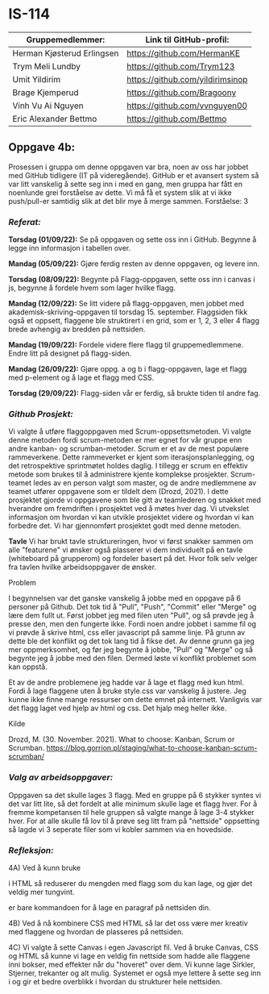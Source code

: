 # IS-114

| Gruppemedlemmer: | Link til GitHub-profil: |
| ---------------- | -------------------- |
| Herman Kjøsterud Erlingsen | https://github.com/HermanKE |
| Trym Meli Lundby | https://github.com/Trym123 |
| Umit Yildirim   | https://github.com/yildirimsinop |
| Brage Kjemperud | https://github.com/Bragoony |
| Vinh Vu Ai Nguyen | https://github.com/vvnguyen00 |
| Eric Alexander Bettmo | https://github.com/Bettmo |


## Oppgave 4b:
Prosessen i gruppa om denne oppgaven var bra, noen av oss har jobbet med GitHub tidligere (IT på videregående). GitHub er et avansert system så var litt vanskelig å sette seg inn i med en gang, men gruppa har fått en noenlunde grei forståelse av dette. Vi må få et system slik at vi ikke push/pull-er samtidig slik at det blir mye å merge sammen. 
Forståelse: 3

### *Referat:* 
**Torsdag (01/09/22):**
Se på oppgaven og sette oss inn i GitHub.
Begynne å legge inn informasjon i tabellen over.

**Mandag (05/09/22):**
Gjøre ferdig resten av denne oppgaven, og levere inn.

**Torsdag (08/09/22):**
Begynte på Flagg-oppgaven, sette oss inn i canvas i js, begynne å fordele hvem som lager hvilke flagg.

**Mandag (12/09/22):**
Se litt videre på flagg-oppgaven, men jobbet med akademisk-skriving-oppgaven til torsdag 15. september.
Flaggsiden fikk også et oppsett, flaggene ble struktirert i en grid, som er 1, 2, 3 eller 4 flagg brede avhengig av bredden på nettsiden.

**Mandag (19/09/22):**
Fordele videre flere flagg til gruppemedlemmene.
Endre litt på designet på flagg-siden.

**Mandag (26/09/22):**
Gjøre oppg. a og b i flagg-oppgaven, lage et flagg med p-element og å lage et flagg med CSS.

**Torsdag (29/09/22):**
Flagg-siden vår er ferdig, så brukte tiden til andre fag.

### *Github Prosjekt:* 
Vi valgte å utføre flaggoppgaven med Scrum-oppsettsmetoden. Vi valgte denne metoden fordi scrum-metoden er mer egnet for vår gruppe enn andre kanban- og scrumban-metoder. Scrum er et av de mest populære rammeverkene. Dette rammeverket er kjent som iterasjonsplanlegging, og det retrospektive sprintmøtet holdes daglig. I tillegg er scrum en effektiv metode som brukes til å administrere kjente komplekse prosjekter. Scrum-teamet ledes av en person valgt som master, og de andre medlemmene av teamet utfører oppgavene som er tildelt dem (Drozd, 2021). I dette prosjektet gjorde vi oppgavene som ble gitt av teamlederen og snakket med hverandre om fremdriften i prosjektet ved å møtes hver dag. Vi utvekslet informasjon om hvordan vi kan utvikle prosjektet videre og hvordan vi kan forbedre det. Vi har gjennomført prosjektet godt med denne metoden.

**Tavle**
Vi har brukt tavle struktureringen, hvor vi først snakker sammen om alle "featurene" vi ønsker også plasserer vi dem individuelt på en tavle (whiteboard på grupperom) og fordeler basert på det. Hvor folk selv velger fra tavlen hvilke arbeidsoppgaver de ønsker.

Problem 

I begynnelsen var det ganske vanskelig å jobbe med en oppgave på 6 personer på Github. Det tok tid å "Pull", "Push", "Commit" eller "Merge" og lære dem fullt ut. Først jobbet jeg med filen uten "Pull", og så prøvde jeg å presse den, men den fungerte ikke. Fordi noen andre jobbet i samme fil og vi prøvde å skrive html, css eller javascript på samme linje. På grunn av dette ble det konflikt og det tok lang tid å fikse det. Av denne grunn ga jeg mer oppmerksomhet, og før jeg begynte å jobbe, "Pull" og "Merge" og så begynte jeg å jobbe med den filen. Dermed løste vi konflikt problemet som kan oppstå. 

Et av de andre problemene jeg hadde var å lage et flagg med kun html. Fordi å lage flaggene uten å bruke style.css var vanskelig å justere. Jeg kunne ikke finne mange ressurser om dette emnet på internett. Vanligvis var det flagg laget ved hjelp av html og css. Det hjalp meg heller ikke. 


Kilde 

Drozd, M. (30. November. 2021). What to choose: Kanban, Scrum or Scrumban. https://blog.gorrion.pl/staging/what-to-choose-kanban-scrum-scrumban/ 


### *Valg av arbeidsoppgaver:*
Oppgaven sa det skulle lages 3 flagg. Med en gruppe på 6 stykker syntes vi det var litt lite, så det fordelt at alle minimum skulle lage et flagg hver. For å fremme kompetansen til hele gruppen så valgte mange å lage 3-4 stykker hver. For at alle skulle få lov til å prøve seg litt fram på "nettside" oppsetting så lagde vi 3 seperate filer som vi kobler sammen via en hovedside.  


### *Refleksjon:*
4A) Ved å kunn bruke <P> i HTML så reduserer du mengden med flagg som du kan lage, og gjør det veldig mer tungvint. <P> er bare kommandoen for å lage en paragraf på nettsiden din.
  
4B) Ved å nå kombinere CSS med HTML så lar det oss være mer kreativ med flaggene og hvordan de plasseres på nettsiden.
  
4C) Vi valgte å sette Canvas i egen Javascript fil. Ved å bruke Canvas, CSS og HTML så kunne vi lage en veldig fin nettside som hadde alle flaggene inni bokser, med effekter når du "hoveret" over dem. Vi kunne lage Sirkler, Stjerner, trekanter og alt mulig. Systemet er også mye lettere å sette seg inn i og gir et bedre overblikk i hvordan du strukturer hele nettsiden. 
